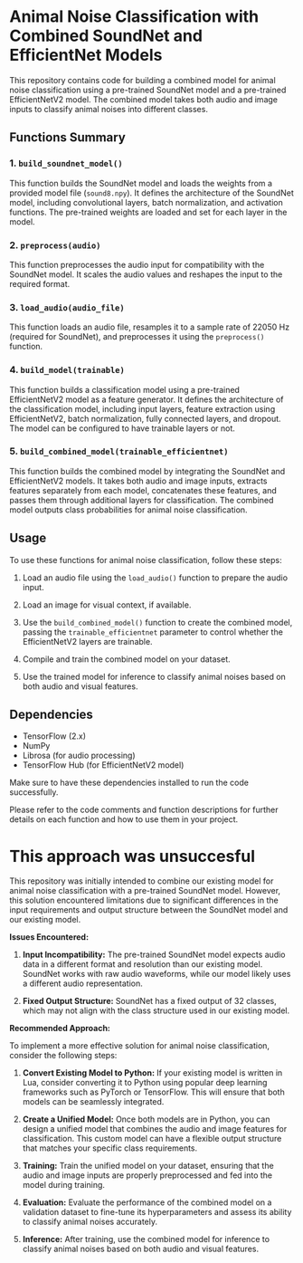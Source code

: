 # Animal Noise Classification with Combined SoundNet and EfficientNet Models

This repository contains code for building a combined model for animal noise classification using a pre-trained SoundNet model and a pre-trained EfficientNetV2 model. The combined model takes both audio and image inputs to classify animal noises into different classes.

## Functions Summary

### 1. `build_soundnet_model()`
This function builds the SoundNet model and loads the weights from a provided model file (`sound8.npy`). It defines the architecture of the SoundNet model, including convolutional layers, batch normalization, and activation functions. The pre-trained weights are loaded and set for each layer in the model.

### 2. `preprocess(audio)`
This function preprocesses the audio input for compatibility with the SoundNet model. It scales the audio values and reshapes the input to the required format.

### 3. `load_audio(audio_file)`
This function loads an audio file, resamples it to a sample rate of 22050 Hz (required for SoundNet), and preprocesses it using the `preprocess()` function.

### 4. `build_model(trainable)`
This function builds a classification model using a pre-trained EfficientNetV2 model as a feature generator. It defines the architecture of the classification model, including input layers, feature extraction using EfficientNetV2, batch normalization, fully connected layers, and dropout. The model can be configured to have trainable layers or not.

### 5. `build_combined_model(trainable_efficientnet)`
This function builds the combined model by integrating the SoundNet and EfficientNetV2 models. It takes both audio and image inputs, extracts features separately from each model, concatenates these features, and passes them through additional layers for classification. The combined model outputs class probabilities for animal noise classification.

## Usage
To use these functions for animal noise classification, follow these steps:

1. Load an audio file using the `load_audio()` function to prepare the audio input.

2. Load an image for visual context, if available.

3. Use the `build_combined_model()` function to create the combined model, passing the `trainable_efficientnet` parameter to control whether the EfficientNetV2 layers are trainable.

4. Compile and train the combined model on your dataset.

5. Use the trained model for inference to classify animal noises based on both audio and visual features.

## Dependencies
- TensorFlow (2.x)
- NumPy
- Librosa (for audio processing)
- TensorFlow Hub (for EfficientNetV2 model)

Make sure to have these dependencies installed to run the code successfully.

Please refer to the code comments and function descriptions for further details on each function and how to use them in your project.

# This approach was unsuccesful

This repository was initially intended to combine our existing model for animal noise classification with a pre-trained SoundNet model. However, this solution encountered limitations due to significant differences in the input requirements and output structure between the SoundNet model and our existing model.

**Issues Encountered:**

1. **Input Incompatibility:** The pre-trained SoundNet model expects audio data in a different format and resolution than our existing model. SoundNet works with raw audio waveforms, while our model likely uses a different audio representation.

2. **Fixed Output Structure:** SoundNet has a fixed output of 32 classes, which may not align with the class structure used in our existing model.

**Recommended Approach:**

To implement a more effective solution for animal noise classification, consider the following steps:

1. **Convert Existing Model to Python:** If your existing model is written in Lua, consider converting it to Python using popular deep learning frameworks such as PyTorch or TensorFlow. This will ensure that both models can be seamlessly integrated.

2. **Create a Unified Model:** Once both models are in Python, you can design a unified model that combines the audio and image features for classification. This custom model can have a flexible output structure that matches your specific class requirements.

3. **Training:** Train the unified model on your dataset, ensuring that the audio and image inputs are properly preprocessed and fed into the model during training.

4. **Evaluation:** Evaluate the performance of the combined model on a validation dataset to fine-tune its hyperparameters and assess its ability to classify animal noises accurately.

5. **Inference:** After training, use the combined model for inference to classify animal noises based on both audio and visual features.




